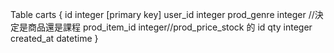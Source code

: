 Table carts {
  id integer [primary key]
  user_id integer
  prod_genre integer //決定是商品還是課程
  prod_item_id integer//prod_price_stock 的 id
  qty integer
  created_at datetime
}